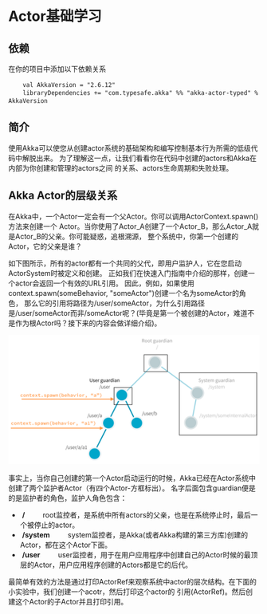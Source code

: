 # Actor基础学习
## 依赖
在你的项目中添加以下依赖关系
```
    val AkkaVersion = "2.6.12"
    libraryDependencies += "com.typesafe.akka" %% "akka-actor-typed" % AkkaVersion
```

## 简介
使用Akka可以使您从创建actor系统的基础架构和编写控制基本行为所需的低级代码中解脱出来。
为了理解这一点，让我们看看你在代码中创建的actors和Akka在内部为你创建和管理的actors之间
的关系、actors生命周期和失败处理。

## Akka Actor的层级关系
在Akka中，一个Actor一定会有一个父Actor。你可以调用ActorContext.spawn()方法来创建一个
Actor。当你使用了Actor_A创建了一个Actor_B，那么Actor_A就是Actor_B的父亲。你可能疑惑，追根溯源，
整个系统中，你第一个创建的Actor，它的父亲是谁？

如下图所示，所有的actor都有一个共同的父代，即用户监护人，它在您启动ActorSystem时被定义和创建。
正如我们在快速入门指南中介绍的那样，创建一个actor会返回一个有效的URL引用。
因此，例如，如果使用context.spawn(someBehavior, "someActor")创建一个名为someActor的角色，
那么它的引用将路径为/user/someActor，为什么引用路径是/user/someActor而非/someActor呢？(毕竟是第一个被创建的Actor，难道不是作为根Actor吗？接下来的内容会做详细介绍)。

![actor tree diagram](../image/actor_top_tree.png)

事实上，当你自己创建的第一个Actor启动运行的时候，Akka已经在Actor系统中创建了两个监护者Actor（有四个Actor-方框标出）。
名字后面包含guardian便是的是监护者的角色，监护人角色包含：

- ​    **/** &emsp;&emsp; root监控者，是系统中所有actors的父亲，也是在系统停止时，最后一个被停止的actor。
- ​    **/system** &emsp;&emsp; system监控者，是Akka(或者Akka构建的第三方库)创建的Actor，都在这个Actor下面。
- ​    **/user** &emsp;&emsp; user监控者，用于在用户应用程序中创建自己的Actor时候的最顶层的Actor，用户应用程序创建的Actors都是它的后代。

最简单有效的方法是通过打印ActorRef来观察系统中actor的层次结构。在下面的小实验中，我们创建一个acotr，然后打印这个actor的
引用(ActorRef)。然后创建这个Actor的子Actor并且打印引用。
